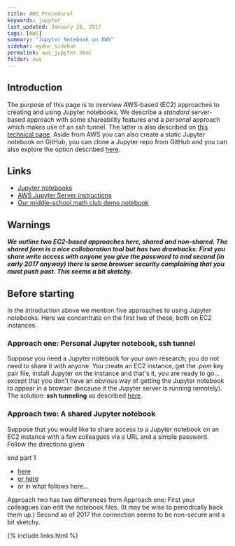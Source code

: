 ```yaml
---
title: AWS Procedural
keywords: jupyter
last_updated: January 26, 2017
tags: [AWS]
summary: "Jupyter Notebook on AWS"
sidebar: mydoc_sidebar
permalink: aws_jupyter.html
folder: aws
---
```


## Introduction

The purpose of this page is to overview AWS-based (EC2) approaches to creating and using Jupyter notebooks, 
We describe a *standard* server-based approach with some shareability features and a *personal* approach
which makes use of an ssh tunnel. The latter is also described on [this technical page](cc_technical.html).
Aside from AWS you can also create a static Jupyter notebook on GitHub, you can clone a Jupyter repo from
GitHub and you can also explore the option described [here](az_Jupyter.html).

## Links

- [Jupyter notebooks](https://jupyter.org/)
- [AWS Jupyter Server instructions](http://chrisalbon.com/jupyter/run_project_jupyter_on_amazon_ec2.html)
- [Our middle-school math club demo notebook](https://notebooks.azure.com/library/89FHPIGSGMs)

## Warnings

***We outline two EC2-based approaches here, shared and non-shared. The shared form is a nice 
collaboration tool but has two drawbacks: First you share **write** access with anyone you give
the password to and second (in early 2017 anyway) there is some browser security complaining 
that you must push past. This seems a bit sketchy.*** 

## Before starting 
In the introduction above we mention five approaches to using Jupyter notebooks.  Here we 
concentrate on the first two of these, both on EC2 instances.

### Approach one: Personal Jupyter notebook, ssh tunnel

Suppose you need a Jupyter notebook for your own research; you do not need to share it with 
anyone. You create an EC2 instance, get the *.pem* key pair file, install Jupyter on the instance
and that's it, you are ready to go... except that you don't have an obvious way of getting the 
Jupyter notebook to appear in a browser (because it the Jupyter server is running remotely). 
The solution: **ssh tunneling** as described [here](cc_technical). 

### Approach two: A shared Jupyter notebook

Suppose that you would like to share access to a Jupyter notebook on an EC2 instance with a few colleagues
via a URL and a simple password. Follow the directions given 

end part 1


- [here](http://chrisalbon.com/jupyter/run_project_jupyter_on_amazon_ec2.html)
- [or here](http://jupyter-notebook.readthedocs.io/en/latest/public_server.html)
- or in what follows here...

Approach two has two differences from Approach one: First your colleagues can edit the 
notebook files. (It may be wise to periodically back them up.) Second as of 2017 the connection
seems to be non-secure and a bit sketchy. 




{% include links.html %}
